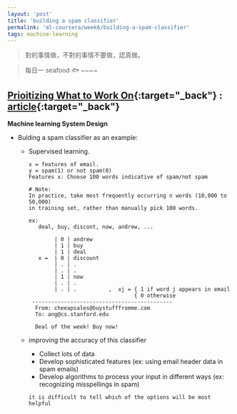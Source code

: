 ```yaml
---
layout: 'post'
title: 'building a spam classifier'
permalink: 'ml-coursera/week6/building-a-spam-classifier'
tags: machine-learning 
---
```


> 對的事情做，不對的事情不要做，認真做。

> 每日一 seafood :fish: ~~~~

## [Prioitizing What to Work On](https://www.coursera.org/learn/machine-learning/lecture/4h5X4/prioritizing-what-to-work-on){:target="_back"} : [article](https://www.coursera.org/learn/machine-learning/supplement/0uu7a/prioritizing-what-to-work-on){:target="_back"}

__Machine learning System Design__

- Bulding a spam classifier as an example:

   - Supervised learning.
   
      ~~~
      x = features of email.
      y = spam(1) or not spam(0)
      Features x: Choose 100 words indicative of spam/not spam
      
      # Note: 
      In practice, take most frequently occurring n words (10,000 to 50,000) 
      in training set, rather than manually pick 100 words.

      ex:
         deal, buy, discont, now, andrew, ...

              | 0 | andrew
              | 1 | buy
              | 1 | deal
         x =  | 0 | discount
              | . | .
              | . | .
              | 1 | now
              | . | .
              | . | .          ,  xj = { 1 if word j appears in email
                                       { 0 otherwise
       --------------------------------------------
        From: cheeapsales@buystufffromme.com
        To: ang@cs.stanford.edu

        Deal of the week! Buy now!
      ~~~
   - improving the accuracy of this classifier
      - Collect lots of data
      - Develop sophisticated features (ex: using email header data in spam emails)
      - Develop algorithms to process your input in different ways (ex: recognizing misspellings in spam)

      `it is difficult to tell which of the options will be most helpful` 